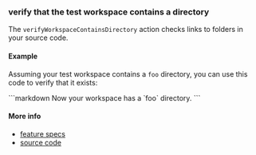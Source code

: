 ### verify that the test workspace contains a directory

The `verifyWorkspaceContainsDirectory` action checks links to folders in your source code.


#### Example

Assuming your test workspace contains a
<a textrun="create-directory">`foo`</a>
directory,
you can use this code to verify that it exists:

<a textrun="run-markdown-in-textrun">
```markdown
<a textrun="verify-workspace-contains-directory">
  Now your workspace has a `foo` directory.
</a>
```
</a>


#### More info

- [feature specs](../../features/actions/built-in/verify-source-contains-directory/verify-source-contains-directory.feature)
- [source code](../../src/actions/verify-source-contains-directory.js)
